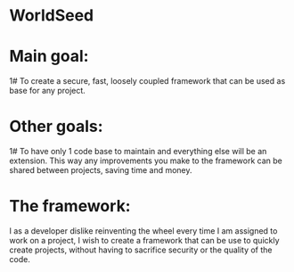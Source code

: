 # WorldSeed

# Main goal:
1# To create a secure, fast, loosely coupled framework that can be used as base for any project.

# Other goals: 
1# To have only 1 code base to maintain and everything else will be an extension. This way any improvements you make to the framework can be shared between projects, saving time and money.

# The framework:
I as a developer dislike reinventing the wheel every time I am assigned to work on a project, I wish to create a framework that can be use to quickly create projects, without having to sacrifice security or the quality of the code.
